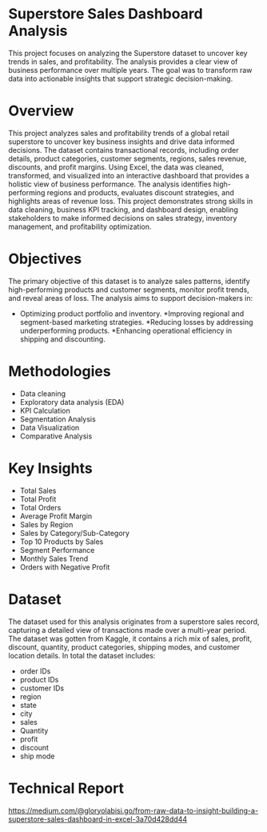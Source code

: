 # Superstore Sales Dashboard Analysis
This project focuses on analyzing the Superstore dataset to uncover key trends in sales, and profitability. The analysis provides a clear view of business performance over multiple years. The goal was to transform raw data into actionable insights that support strategic decision-making.
# Overview
This project analyzes sales and profitability trends of a global retail superstore to uncover key business insights and drive data informed decisions. The dataset contains transactional records, including order details, product categories, customer segments, regions, sales revenue, discounts, and profit margins. Using Excel, the data was cleaned, transformed, and visualized into an interactive dashboard that provides a holistic view of business performance. The analysis identifies high-performing regions and products, evaluates discount strategies, and highlights areas of revenue loss. This project demonstrates strong skills in data cleaning, business KPI tracking, and dashboard design, enabling stakeholders to make informed decisions on sales strategy, inventory management, and profitability optimization.
# Objectives
The primary objective of this dataset is to analyze sales patterns, identify high-performing products and customer segments, monitor profit trends, and reveal areas of loss. The analysis aims to support decision-makers in:
* Optimizing product portfolio and inventory.
*Improving regional and segment-based marketing strategies.
*Reducing losses by addressing underperforming products.
*Enhancing operational efficiency in shipping and discounting.
# Methodologies
* Data cleaning
* Exploratory data analysis (EDA)
* KPI Calculation
* Segmentation Analysis
* Data Visualization
* Comparative Analysis
# Key Insights
* Total Sales
* Total Profit
* Total Orders
* Average Profit Margin
* Sales by Region
* Sales by Category/Sub-Category
* Top 10 Products by Sales
* Segment Performance
* Monthly Sales Trend
* Orders with Negative Profit
# Dataset
The dataset used for this analysis originates from a superstore sales record, capturing a detailed view of transactions made over a multi-year period. The dataset was gotten from Kaggle, it contains a rich mix of sales, profit, discount, quantity, product categories, shipping modes, and customer location details. In total the dataset includes:
* order IDs
* product IDs 
* customer IDs
* region
* state
* city
* sales
* Quantity
* profit
* discount
* ship mode
# Technical Report
https://medium.com/@gloryolabisi.go/from-raw-data-to-insight-building-a-superstore-sales-dashboard-in-excel-3a70d428dd44


